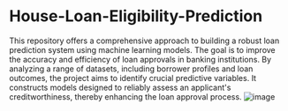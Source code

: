 # House-Loan-Eligibility-Prediction
This repository offers a comprehensive approach to building a robust loan prediction system using machine learning models. The goal is to improve the accuracy and efficiency of loan approvals in banking institutions. By analyzing a range of datasets, including borrower profiles and loan outcomes, the project aims to identify crucial predictive variables. It constructs models designed to reliably assess an applicant's creditworthiness, thereby enhancing the loan approval process.
![image](https://github.com/user-attachments/assets/e2576821-ee93-4170-9087-eb1e83b4f9bc)

